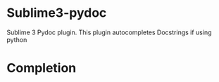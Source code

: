 # Sublime3-pydoc
Sublime 3 Pydoc plugin. This plugin autocompletes Docstrings if using python

# Completion


